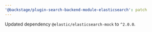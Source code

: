 ```yaml
---
'@backstage/plugin-search-backend-module-elasticsearch': patch
---
```


Updated dependency `@elastic/elasticsearch-mock` to `^2.0.0`.

